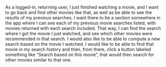 As a logged-in, returning user, I just finished watching a movie, and I want to go back and find other movies like that, as well as be able to see the results of my previous searches. I want there to be a section somewhere in the app where I can see each of my previous movie searches listed, with movies returned with each search included. That way, I can find the search where I got the movie I just watched, and see which other movies were recommended in that search. I would also like to be able to compute a new search based on the movie I watched. I would like to be able to find that movie in my search history and then, from there, click a button labeled something like “Search based on this movie”, that would then search for other movies similar to that one.